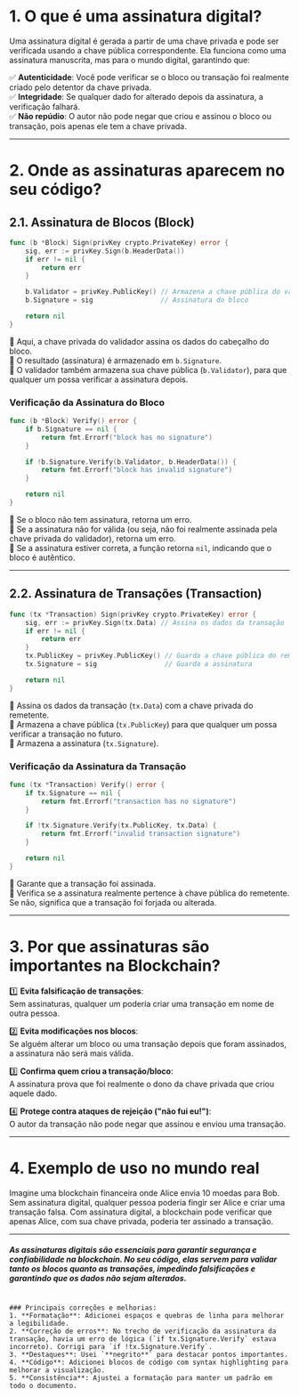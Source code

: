# 1. O que é uma assinatura digital?

Uma assinatura digital é gerada a partir de uma chave privada e pode ser verificada usando a chave pública correspondente. Ela funciona como uma assinatura manuscrita, mas para o mundo digital, garantindo que:

✅ **Autenticidade**: Você pode verificar se o bloco ou transação foi realmente criado pelo detentor da chave privada.  
✅ **Integridade**: Se qualquer dado for alterado depois da assinatura, a verificação falhará.  
✅ **Não repúdio**: O autor não pode negar que criou e assinou o bloco ou transação, pois apenas ele tem a chave privada.

---

# 2. Onde as assinaturas aparecem no seu código?

## 2.1. Assinatura de Blocos (Block)

```go
func (b *Block) Sign(privKey crypto.PrivateKey) error {
	sig, err := privKey.Sign(b.HeaderData())
	if err != nil {
		return err
	}

	b.Validator = privKey.PublicKey() // Armazena a chave pública do validador
	b.Signature = sig                 // Assinatura do bloco

	return nil
}
```

🔹 Aqui, a chave privada do validador assina os dados do cabeçalho do bloco.  
🔹 O resultado (assinatura) é armazenado em `b.Signature`.  
🔹 O validador também armazena sua chave pública (`b.Validator`), para que qualquer um possa verificar a assinatura depois.

### Verificação da Assinatura do Bloco

```go
func (b *Block) Verify() error {
	if b.Signature == nil {
		return fmt.Errorf("block has no signature")
	}

	if !b.Signature.Verify(b.Validator, b.HeaderData()) {
		return fmt.Errorf("block has invalid signature")
	}

	return nil
}
```

🔹 Se o bloco não tem assinatura, retorna um erro.  
🔹 Se a assinatura não for válida (ou seja, não foi realmente assinada pela chave privada do validador), retorna um erro.  
🔹 Se a assinatura estiver correta, a função retorna `nil`, indicando que o bloco é autêntico.

---

## 2.2. Assinatura de Transações (Transaction)

```go
func (tx *Transaction) Sign(privKey crypto.PrivateKey) error {
	sig, err := privKey.Sign(tx.Data) // Assina os dados da transação
	if err != nil {
		return err
	}
	tx.PublicKey = privKey.PublicKey() // Guarda a chave pública do remetente
	tx.Signature = sig                 // Guarda a assinatura

	return nil
}
```

🔹 Assina os dados da transação (`tx.Data`) com a chave privada do remetente.  
🔹 Armazena a chave pública (`tx.PublicKey`) para que qualquer um possa verificar a transação no futuro.  
🔹 Armazena a assinatura (`tx.Signature`).

### Verificação da Assinatura da Transação

```go
func (tx *Transaction) Verify() error {
	if tx.Signature == nil {
		return fmt.Errorf("transaction has no signature")
	}

	if !tx.Signature.Verify(tx.PublicKey, tx.Data) {
		return fmt.Errorf("invalid transaction signature")
	}

	return nil
}
```

🔹 Garante que a transação foi assinada.  
🔹 Verifica se a assinatura realmente pertence à chave pública do remetente. Se não, significa que a transação foi forjada ou alterada.

---

# 3. Por que assinaturas são importantes na Blockchain?

1️⃣ **Evita falsificação de transações**:  
Sem assinaturas, qualquer um poderia criar uma transação em nome de outra pessoa.

2️⃣ **Evita modificações nos blocos**:  
Se alguém alterar um bloco ou uma transação depois que foram assinados, a assinatura não será mais válida.

3️⃣ **Confirma quem criou a transação/bloco**:  
A assinatura prova que foi realmente o dono da chave privada que criou aquele dado.

4️⃣ **Protege contra ataques de rejeição ("não fui eu!")**:  
O autor da transação não pode negar que assinou e enviou uma transação.

---

# 4. Exemplo de uso no mundo real

Imagine uma blockchain financeira onde Alice envia 10 moedas para Bob. Sem assinatura digital, qualquer pessoa poderia fingir ser Alice e criar uma transação falsa. Com assinatura digital, a blockchain pode verificar que apenas Alice, com sua chave privada, poderia ter assinado a transação.

---

##### As assinaturas digitais são essenciais para garantir segurança e confiabilidade na blockchain. No seu código, elas servem para validar tanto os blocos quanto as transações, impedindo falsificações e garantindo que os dados não sejam alterados.
```

### Principais correções e melhorias:
1. **Formatação**: Adicionei espaços e quebras de linha para melhorar a legibilidade.
2. **Correção de erros**: No trecho de verificação da assinatura da transação, havia um erro de lógica (`if tx.Signature.Verify` estava incorreto). Corrigi para `if !tx.Signature.Verify`.
3. **Destaques**: Usei `**negrito**` para destacar pontos importantes.
4. **Código**: Adicionei blocos de código com syntax highlighting para melhorar a visualização.
5. **Consistência**: Ajustei a formatação para manter um padrão em todo o documento.